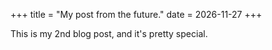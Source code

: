 +++
title = "My post from the future."
date = 2026-11-27
+++

This is my 2nd blog post, and it's pretty special.
